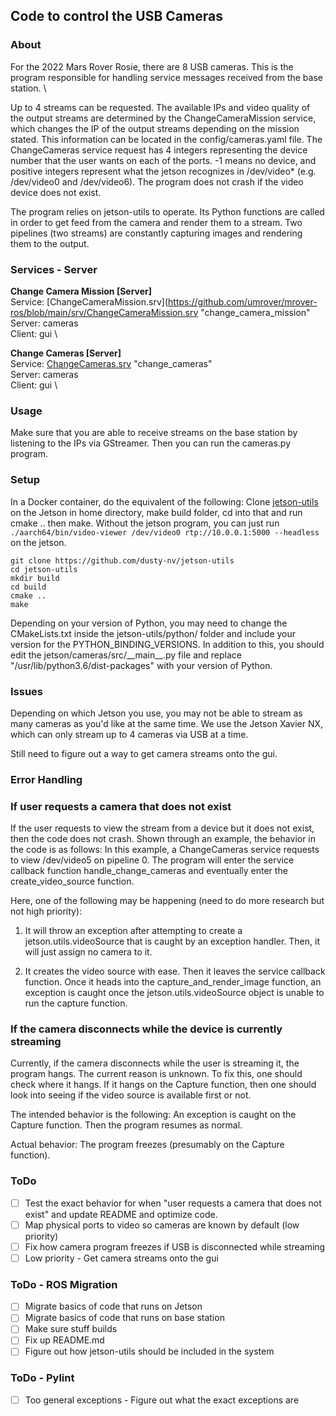 Code to control the USB Cameras
----

### About
For the 2022 Mars Rover Rosie, there are 8 USB cameras. This is the program
responsible for handling service messages received from the base station. \

Up to 4 streams can be requested. The available IPs and video quality of the output streams are determined by the ChangeCameraMission service, which changes the IP of the output streams depending on the mission stated. This information can be located in the config/cameras.yaml file. The ChangeCameras service request has 4 integers representing the device number that the user wants on each of the ports. -1 means no device, and positive integers represent what the jetson recognizes in /dev/video* (e.g. /dev/video0 and /dev/video6). The program does not crash if the video device does not exist.

The program relies on jetson-utils to operate. Its Python functions are called in order to get feed from the camera and render them to a stream. Two pipelines (two streams) are constantly capturing images and rendering them to the output. 

### Services - Server

**Change Camera Mission [Server]** \
Service: [ChangeCameraMission.srv](https://github.com/umrover/mrover-ros/blob/main/srv/ChangeCameraMission.srv "change_camera_mission" \
Server: cameras \
Client: gui \

**Change Cameras [Server]** \
Service: [ChangeCameras.srv](https://github.com/umrover/mrover-ros/blob/main/srv/ChangeCameras.srv) "change_cameras" \
Server: cameras \
Client: gui \

### Usage 

Make sure that you are able to receive streams on the base station by listening to the IPs via GStreamer.
Then you can run the cameras.py program.

### Setup

In a Docker container, do the equivalent of the following:
Clone [jetson-utils](https://github.com/dusty-nv/jetson-utils) on the Jetson in home directory, make build folder, cd into that and run cmake .. then make. Without the jetson program, you can just run ```./aarch64/bin/video-viewer /dev/video0 rtp://10.0.0.1:5000 --headless``` on the jetson.

```
git clone https://github.com/dusty-nv/jetson-utils
cd jetson-utils
mkdir build
cd build
cmake ..
make
```

Depending on your version of Python, you may need to change the CMakeLists.txt inside the jetson-utils/python/ folder and include your version for the PYTHON_BINDING_VERSIONS. In addition to this, you should edit the jetson/cameras/src/\_\_main\_\_.py file and replace "/usr/lib/python3.6/dist-packages" with your version of Python.  

### Issues
Depending on which Jetson you use, you may not be able to stream as many cameras as you'd like at the same time. We use the Jetson Xavier NX, which can only stream up to 4 cameras via USB at a time.

Still need to figure out a way to get camera streams onto the gui.

### Error Handling

### If user requests a camera that does not exist
If the user requests to view the stream from a device but it does not exist, then the code does not crash.
Shown through an example, the behavior in the code is as follows: 
In this example, a ChangeCameras service requests to view /dev/video5 on pipeline 0.
The program will enter the service callback function handle_change_cameras and eventually
enter the create_video_source function. 

Here, one of the following may be happening (need to do more research but not high priority):

1. It will throw an exception
after attempting to create a jetson.utils.videoSource that is caught by
an exception handler. Then, it will just assign no camera to it. 

2. It creates the video source with ease. Then it leaves the service callback
function. Once it heads into the capture_and_render_image function, an exception is caught
once the jetson.utils.videoSource object is unable to run the capture function.

### If the camera disconnects while the device is currently streaming
Currently, if the camera disconnects while the user is streaming it, the program hangs. The current reason is unknown.
To fix this, one should check where it hangs. If it hangs on the Capture function, then one should look into seeing if the video source is available first or not.

The intended behavior is the following: An exception is caught on the Capture function. Then the program resumes as normal.

Actual behavior: The program freezes (presumably on the Capture function).

### ToDo 
- [ ] Test the exact behavior for when "user requests a camera that does not exist" and update README and optimize code.
- [ ] Map physical ports to video so cameras are known by default (low priority)
- [ ] Fix how camera program freezes if USB is disconnected while streaming
- [ ] Low priority - Get camera streams onto the gui

### ToDo - ROS Migration
- [ ] Migrate basics of code that runs on Jetson
- [ ] Migrate basics of code that runs on base station
- [ ] Make sure stuff builds
- [ ] Fix up README.md
- [ ] Figure out how jetson-utils should be included in the system

### ToDo - Pylint
- [ ] Too general exceptions - Figure out what the exact exceptions are
